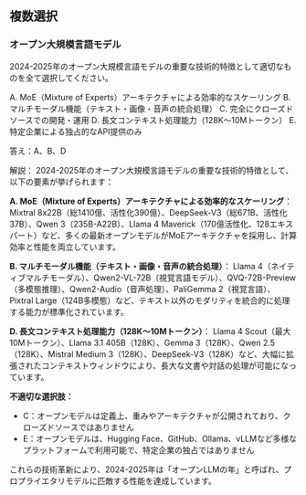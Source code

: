 ## 複数選択
### オープン大規模言語モデル
2024-2025年のオープン大規模言語モデルの重要な技術的特徴として適切なものを全て選択してください。

A. MoE（Mixture of Experts）アーキテクチャによる効率的なスケーリング
B. マルチモーダル機能（テキスト・画像・音声の統合処理）
C. 完全にクローズドソースでの開発・運用
D. 長文コンテキスト処理能力（128K〜10Mトークン）
E. 特定企業による独占的なAPI提供のみ

答え：A、B、D

解説：
2024-2025年のオープン大規模言語モデルの重要な技術的特徴として、以下の要素が挙げられます：

**A. MoE（Mixture of Experts）アーキテクチャによる効率的なスケーリング**：
Mixtral 8x22B（総1410億、活性化390億）、DeepSeek-V3（総671B、活性化37B）、Qwen 3（235B-A22B）、Llama 4 Maverick（170億活性化、128エキスパート）など、多くの最新オープンモデルがMoEアーキテクチャを採用し、計算効率と性能を両立しています。

**B. マルチモーダル機能（テキスト・画像・音声の統合処理）**：
Llama 4（ネイティブマルチモーダル）、Qwen2-VL-72B（視覚言語モデル）、QVQ-72B-Preview（多模態推理）、Qwen2-Audio（音声処理）、PaliGemma 2（視覚言語）、Pixtral Large（124B多模態）など、テキスト以外のモダリティを統合的に処理する能力が標準化されています。

**D. 長文コンテキスト処理能力（128K〜10Mトークン）**：
Llama 4 Scout（最大10Mトークン）、Llama 3.1 405B（128K）、Gemma 3（128K）、Qwen 2.5（128K）、Mistral Medium 3（128K）、DeepSeek-V3（128K）など、大幅に拡張されたコンテキストウィンドウにより、長大な文書や対話の処理が可能になっています。

**不適切な選択肢：**
- C：オープンモデルは定義上、重みやアーキテクチャが公開されており、クローズドソースではありません
- E：オープンモデルは、Hugging Face、GitHub、Ollama、vLLMなど多様なプラットフォームで利用可能で、特定企業の独占ではありません

これらの技術革新により、2024-2025年は「オープンLLMの年」と呼ばれ、プロプライエタリモデルに匹敵する性能を達成しています。 